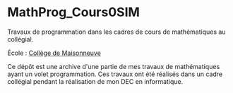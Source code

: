 # MathProg_Cours0SIM

Travaux de programmation dans les cadres de cours de mathématiques au collégial.

École : [Collège de Maisonneuve](https://www.cmaisonneuve.qc.ca)

Ce dépôt est une archive d'une partie de mes travaux de mathématiques ayant un volet programmation. Ces travaux ont été réalisés dans un cadre collégial pendant la réalisation de mon DEC en informatique.
